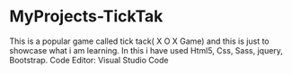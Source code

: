 # MyProjects-TickTak
 This is a popular game called tick tack( X O X Game) and this is just to showcase what i am learning.
 In this i have used Html5, Css, Sass, jquery, Bootstrap.
 Code Editor: Visual Studio Code
